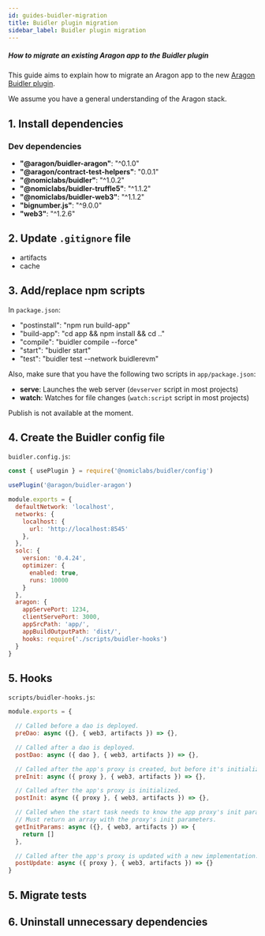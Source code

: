 ```yaml
---
id: guides-buidler-migration
title: Buidler plugin migration
sidebar_label: Buidler plugin migration
---
```


##### How to migrate an existing Aragon app to the Buidler plugin

This guide aims to explain how to migrate an Aragon app to the new [Aragon Buidler plugin](https://blog.aragon.one/buidler-plugin). 

We assume you have a general understanding of the Aragon stack.

## 1. Install dependencies

### Dev dependencies

  - **"@aragon/buidler-aragon"**: "^0.1.0"
  - **"@aragon/contract-test-helpers"**: "0.0.1"
  - **"@nomiclabs/buidler"**: "^1.0.2"
  - **"@nomiclabs/buidler-truffle5"**: "^1.1.2"
  - **"@nomiclabs/buidler-web3"**: "^1.1.2"
  - **"bignumber.js"**: "^9.0.0"
  - **"web3"**: "^1.2.6"


## 2. Update `.gitignore` file

  - artifacts
  - cache

## 3. Add/replace npm scripts

In `package.json`:

  - "postinstall": "npm run build-app"
  - "build-app": "cd app && npm install && cd .."
  - "compile": "buidler compile --force"
  - "start": "buidler start"
  - "test": "buidler test --network buidlerevm"

Also, make sure that you have the following two scripts in `app/package.json`:

  - **serve**: Launches the web server (`devserver` script in most projects)
  - **watch**: Watches for file changes (`watch:script` script in most projects)



Publish is not available at the moment.

## 4. Create the Buidler config file

`buidler.config.js`: 

```js
const { usePlugin } = require('@nomiclabs/buidler/config')

usePlugin('@aragon/buidler-aragon')

module.exports = {
  defaultNetwork: 'localhost',
  networks: {
    localhost: {
      url: 'http://localhost:8545'
    },
  },
  solc: {
    version: '0.4.24',
    optimizer: {
      enabled: true,
      runs: 10000
    }
  },
  aragon: {
    appServePort: 1234,
    clientServePort: 3000,
    appSrcPath: 'app/',
    appBuildOutputPath: 'dist/',
    hooks: require('./scripts/buidler-hooks')
  }
}
```

## 5. Hooks

`scripts/buidler-hooks.js`:

```js
module.exports = {

  // Called before a dao is deployed.
  preDao: async ({}, { web3, artifacts }) => {},

  // Called after a dao is deployed.
  postDao: async ({ dao }, { web3, artifacts }) => {},

  // Called after the app's proxy is created, but before it's initialized.
  preInit: async ({ proxy }, { web3, artifacts }) => {},

  // Called after the app's proxy is initialized.
  postInit: async ({ proxy }, { web3, artifacts }) => {},

  // Called when the start task needs to know the app proxy's init parameters.
  // Must return an array with the proxy's init parameters.
  getInitParams: async ({}, { web3, artifacts }) => {
    return []
  },

  // Called after the app's proxy is updated with a new implementation.
  postUpdate: async ({ proxy }, { web3, artifacts }) => {}
}
```

## 5. Migrate tests

## 6. Uninstall unnecessary dependencies

